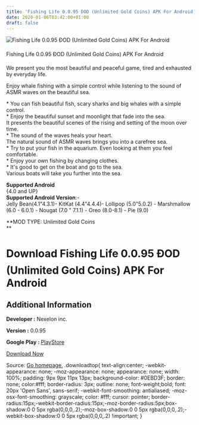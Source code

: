 ```yaml
---
title: 'Fishing Life 0.0.95 ÐOD (Unlimited Gold Coins) APK For Android'
date: 2020-01-06T03:42:00+01:00
draft: false
---
```


![Fishing Life 0.0.95 ÐOD (Unlimited Gold Coins) APK For Android](https://i0.wp.com/apkhome.net/wp-content/uploads/2019/11/Fishing-Life-0.0.95-ÐOD-Unlimited-Gold-Coins.png "Fishing Life 0.0.95 ÐOD (Unlimited Gold Coins) APK For Android")

  

Fishing Life 0.0.95 ÐOD (Unlimited Gold Coins) APK For Android

We present you the most beautiful and peaceful game, tired and exhausted by everyday life.

Enjoy whale fishing with a simple control while listening to the sound of ASMR waves on the beautiful sea.

\* You can fish beautiful fish, scary sharks and big whales with a simple control.  
\* Enjoy the beautiful sunset and moonlight that fade into the sea.  
It presents the beautiful scenes of the rising and setting of the moon over time.  
\* The sound of the waves heals your heart.  
The natural sound of ASMR waves brings you into a carefree sea.  
\* Try to put your fish in the aquarium. Even looking at them you feel comfortable.  
\* Enjoy your own fishing by changing clothes.  
\* It's good to get on the boat and go to the sea.  
Various boats will take you further into the sea.

**Supported Android**  
{4.0 and UP}  
**Supported Android Version**:-  
Jelly Bean(4.1"4.3.1)- KitKat (4.4"4.4.4)- Lollipop (5.0"5.0.2) - Marshmallow (6.0 - 6.0.1) - Nougat (7.0 " 7.1.1) - Oreo (8.0-8.1) - Pie (9.0)

**MOD TYPE: Unlimited Gold Coins  
**

Download Fishing Life 0.0.95 ÐOD (Unlimited Gold Coins) APK For Android
========================================================================

Additional Information
----------------------

**Developer :** Nexelon inc.

**Version :** 0.0.95

**Google Play :** [PlayStore](https://play.google.com/store/apps/details?id=com.nexelon.fishinglife)

  

[Download Now](https://store4app.co/post/fishing-life-0-0-95-od-unlimited-gold-coins-apk-for-android_1573672208)

  
Source: [Go homepage.](https://store4app.co/post/fishing-life-0-0-95-od-unlimited-gold-coins-apk-for-android_1573672208) .downloadtop{ text-align:center; -webkit-appearance: none; -moz-appearance: none; appearance: none; width: 100%; padding: 9px 9px 11px 13px; background-color: #0EBD3F; border: none; color:#fff; border-radius: 3px; outline: none; font-weight;bold; font: 20px 'Open Sans', sans-serif; -webkit-font-smoothing: antialiased; -moz-osx-font-smoothing: grayscale; color: #fff; cursor: pointer; border-radius:15px;-webkit-border-radius:15px;-moz-border-radius:5px;box-shadow:0 0 5px rgba(0,0,0,.2);-moz-box-shadow:0 0 5px rgba(0,0,0,.2);-webkit-box-shadow:0 0 5px rgba(0,0,0,.2) !important; }